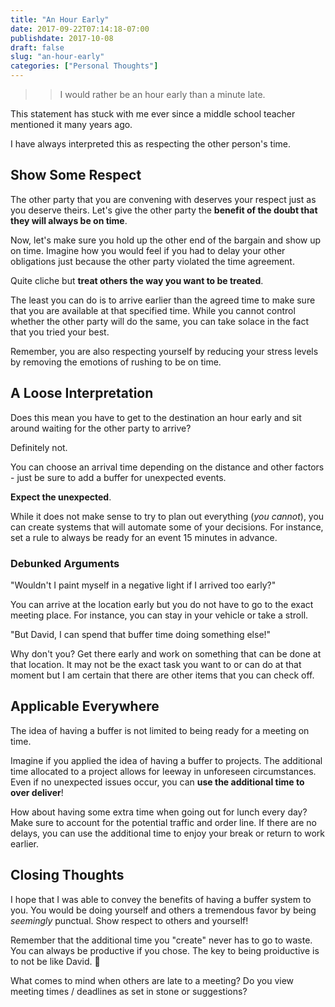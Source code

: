 ```yaml
---
title: "An Hour Early"
date: 2017-09-22T07:14:18-07:00
publishdate: 2017-10-08
draft: false
slug: "an-hour-early"
categories: ["Personal Thoughts"]
---
```


>> I would rather be an hour early than a minute late.

This statement has stuck with me ever since a middle school teacher mentioned it many years ago.

<!--more-->

I have always interpreted this as respecting the other person's time.

## Show Some Respect

The other party that you are convening with deserves your respect just as you deserve theirs. Let's give the other party the **benefit of the doubt that they will always be on time**.

Now, let's make sure you hold up the other end of the bargain and show up on time. Imagine how you would feel if you had to delay your other obligations just because the other party violated the time agreement.

Quite cliche but **treat others the way you want to be treated**.

The least you can do is to arrive earlier than the agreed time to make sure that you are available at that specified time. While you cannot control whether the other party will do the same, you can take solace in the fact that you tried your best.

Remember, you are also respecting yourself by reducing your stress levels by removing the emotions of rushing to be on time.

## A Loose Interpretation

Does this mean you have to get to the destination an hour early and sit around waiting for the other party to arrive?

Definitely not.

You can choose an arrival time depending on the distance and other factors - just be sure to add a buffer for unexpected events.

**Expect the unexpected**.

While it does not make sense to try to plan out everything (*you cannot*), you can create systems that will automate some of your decisions. For instance, set a rule to always be ready for an event 15 minutes in advance.

### Debunked Arguments

"Wouldn't I paint myself in a negative light if I arrived too early?"

You can arrive at the location early but you do not have to go to the exact meeting place. For instance, you can stay in your vehicle or take a stroll.

"But David, I can spend that buffer time doing something else!"

Why don't you? Get there early and work on something that can be done at that location. It may not be the exact task you want to or can do at that moment but I am certain that there are other items that you can check off.

## Applicable Everywhere

The idea of having a buffer is not limited to being ready for a meeting on time.

Imagine if you applied the idea of having a buffer to projects. The additional time allocated to a project allows for leeway in unforeseen circumstances. Even if no unexpected issues occur, you can **use the additional time to over deliver**!

How about having some extra time when going out for lunch every day? Make sure to account for the potential traffic and order line. If there are no delays, you can use the additional time to enjoy your break or return to work earlier.

## Closing Thoughts

I hope that I was able to convey the benefits of having a buffer system to you. You would be doing yourself and others a tremendous favor by being *seemingly* punctual. Show respect to others and yourself!

Remember that the additional time you "create" never has to go to waste. You can always be productive if you chose. The key to being proiductive is to not be like David. 🙂

What comes to mind when others are late to a meeting? Do you view meeting times / deadlines as set in stone or suggestions?